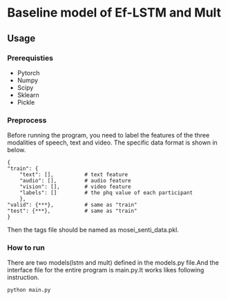 # Baseline model of Ef-LSTM and Mult

## Usage

### Prerequisties

<ul>
    <li>Pytorch</li>
    <li>Numpy</li>
    <li>Scipy</li>
    <li>Sklearn</li>
    <li>Pickle</li>
</ul>

### Preprocess

Before running the program, you need  to label the features of the three modalities of speech, text and video. The specific data format is shown in below.

    
    {
    "train": {
        "text": [],          # text feature
        "audio": [],         # audio feature
        "vision": [],        # video feature
        "labels": []         # the phq value of each participant
        },
    "valid": {***},          # same as "train"
    "test": {***},           # same as "train"
    }
Then the tags file should be named as mosei_senti_data.pkl.

### How to run

There are two models(lstm and mult) defined in the models.py file.And the interface file for the entire program is main.py.It works likes following instruction.

    python main.py
